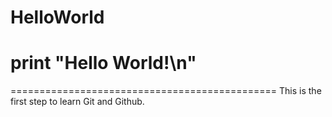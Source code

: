 # HelloWorld
print "Hello World!\n"
==============================================
==============================================
This is the first step to learn Git and Github.

